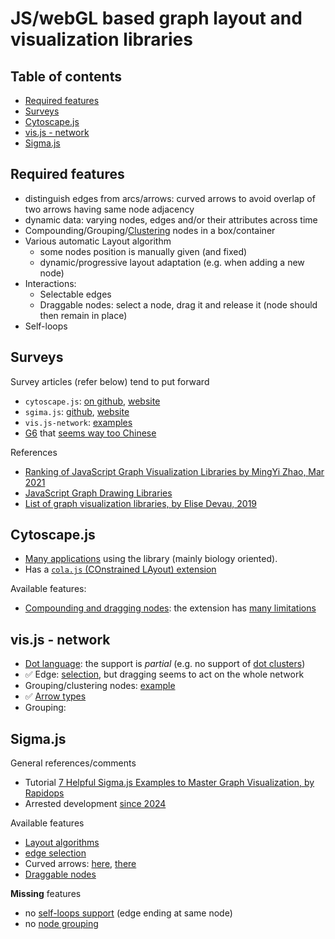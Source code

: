 # JS/webGL based graph layout and visualization libraries<!-- omit from toc -->

## Table of contents<!-- omit from toc -->

- [Required features](#required-features)
- [Surveys](#surveys)
- [Cytoscape.js](#cytoscapejs)
- [vis.js - network](#visjs---network)
- [Sigma.js](#sigmajs)

## Required features

- distinguish edges from arcs/arrows: curved arrows to avoid overlap of two arrows having same node adjacency
- dynamic data: varying nodes, edges and/or their attributes across time
- Compounding/Grouping/[Clustering](https://visjs.github.io/vis-network/examples/network/other/clustering.html) nodes in a box/container
- Various automatic Layout algorithm
  - some nodes position is manually given (and fixed)
  - dynamic/progressive layout adaptation (e.g. when adding a new node)
- Interactions:
  - Selectable edges
  - Draggable nodes: select a node, drag it and release it (node should then remain in place)
- Self-loops

## Surveys

Survey articles (refer below) tend to put forward

- `cytoscape.js`: [on github](https://github.com/cytoscape/cytoscape.js), [website](https://js.cytoscape.org/)
- `sgima.js`: [github](https://github.com/jacomyal/sigma.js), [website](https://www.sigmajs.org/)
- `vis.js-network`: [examples](https://visjs.github.io/vis-network/examples/)
- [G6](https://github.com/antvis/G6) that [seems way too Chinese](https://github.com/antvis/G6/blob/v5/README.zh-CN.md)

References

- [Ranking of JavaScript Graph Visualization Libraries by MingYi Zhao, Mar 2021](https://mingyizhao.medium.com/background-b553fda47349)
- [JavaScript Graph Drawing Libraries](https://github.com/anvaka/graph-drawing-libraries)
- [List of graph visualization libraries, by Elise Devau, 2019](https://elise-deux.medium.com/the-list-of-graph-visualization-libraries-7a7b89aab6a6)

## Cytoscape.js

- [Many applications](https://apps.cytoscape.org/) using the library (mainly biology oriented).
- Has a [`cola.js` (COnstrained LAyout) extension](https://github.com/cytoscape/cytoscape.js-cola)

Available features:

- [Compounding and dragging nodes](https://github.com/cytoscape/cytoscape.js-compound-drag-and-drop): the extension has [many limitations](https://github.com/cytoscape/cytoscape.js-compound-drag-and-drop#caveats)

## vis.js - network

- [Dot language](https://visjs.github.io/vis-network/examples/network/data/dotLanguage/dotPlayground.html): the support is _partial_ (e.g. no support of [dot clusters](https://graphviz.org/Gallery/directed/cluster.html))
- :white_check_mark: Edge: [selection](https://visjs.github.io/vis-network/examples/network/other/cursorChange.html), but dragging seems to act on the whole network
- Grouping/clustering nodes: [example](https://visjs.github.io/vis-network/examples/network/other/clustering.html)
- :white_check_mark: [Arrow types](https://visjs.github.io/vis-network/examples/network/edgeStyles/arrowTypes.html)
- Grouping:

## Sigma.js

General references/comments

- Tutorial [7 Helpful Sigma.js Examples to Master Graph Visualization, by Rapidops](https://rapidops.medium.com/7-helpful-sigma-js-examples-to-master-graph-visualization-a8cadf9e9b14)
- Arrested development [since 2024](https://github.com/jacomyal/sigma.js/commits/main/)

Available features

- [Layout algorithms](https://github.com/jacomyal/sigma.js/issues/939)
- [edge selection](https://stackoverflow.com/questions/49873693/sigma-js-how-to-keep-edge-selected-onclick)
- Curved arrows: [here](https://github.com/jacomyal/sigma.js/issues/951), [there](https://stackoverflow.com/questions/48909462/sigma-curve-and-curvedarrow-edge-type-renders-as-a-line)
- [Draggable nodes](https://stackoverflow.com/questions/20541831/sigma-js-is-there-a-way-to-drag-one-node-individually)

**Missing** features

- no [self-loops support](https://github.com/jacomyal/sigma.js/issues/1429) (edge ending at same node)
- no [node grouping](https://github.com/jacomyal/sigma.js/issues/586)
